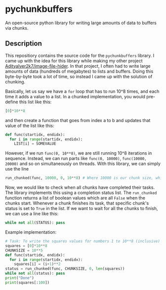 # pychunkbuffers
An open-source python library for writing large amounts of data to buffers via chunks.

## Description
This repositiory contains the source code for the `pychunkbuffers` library. I came up with the idea for this library while making my other project [AdityaIyer2k7/image-file-hider](https://github.com/AdityaIyer2k7/image-file-hider). In that project, I often had to write large amounts of data (hundreds of megabytes) to lists and buffers. Doing this byte-by-byte took a lot of time, so instead I came up with the solution of chunking.

Basically, let us say we have a `for` loop that has to run 10^8 times, and each time it adds a value to a list. In a chunked implementation, you would pre-define this list like this:

```py
[0]*10**8
```

and then create a function that goes from index a to b and updates that value of the list like this:

```py
def func(startidx, endidx):
  for i in range(startidx, endidx):
    LIST[i] = SOMEVALUE
```

However, if we run `func(0, 10**8)`, we are still running 10^8 iterations in sequence. Instead, we can run parts like `func(0, 10000)`, `func(10000, 20000)` and so on simultaneously on threads. With this library, we can simply use the line

```py
run_chunked(func, 10000, 0, 10**8) # Where 10000 is our chunk size, while 0 and 10**8 are our bounds
```

Now, we would like to check when all chunks have completed their tasks. The library implements this using a completion status list. The `run_chunked` function returns a list of boolean values which are all `False` when the chunks start. Whenever a chunk finishes its task, that specific chunk's status is set to `True` in the list. If we want to wait for all the chunks to finish, we can use a line like this:

```py
while not all(STATUS): pass
```

Example implementation:

```py
# Task: To write the squares values for numbers 1 to 10**8 (inclusive)
squares = [0]*10**8
CHUNKSIZE = 10**5
def func(startidx, endidx):
  for i in range(startidx, endidx):
    squares[i] = (i+1)**2
status = run_chunked(func, CHUNKSIZE, 0, len(squares))
while not all(status): pass
print("Done")
print(squares[:100])
```
